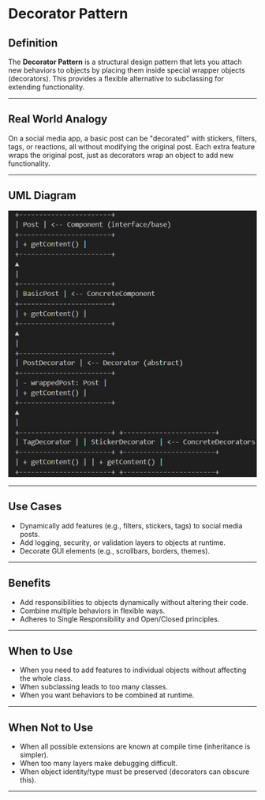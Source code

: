 # Decorator Pattern

## Definition

The **Decorator Pattern** is a structural design pattern that lets you attach new behaviors to objects by placing them inside special wrapper objects (decorators). This provides a flexible alternative to subclassing for extending functionality.

---

## Real World Analogy
 
On a social media app, a basic post can be "decorated" with stickers, filters, tags, or reactions, all without modifying the original post. Each extra feature wraps the original post, just as decorators wrap an object to add new functionality.

---

## UML Diagram

![Decorator](image.png)


---

## Use Cases

- Dynamically add features (e.g., filters, stickers, tags) to social media posts.
- Add logging, security, or validation layers to objects at runtime.
- Decorate GUI elements (e.g., scrollbars, borders, themes).

---

## Benefits

- Add responsibilities to objects dynamically without altering their code.
- Combine multiple behaviors in flexible ways.
- Adheres to Single Responsibility and Open/Closed principles.

---

## When to Use

- When you need to add features to individual objects without affecting the whole class.
- When subclassing leads to too many classes.
- When you want behaviors to be combined at runtime.

---

## When Not to Use

- When all possible extensions are known at compile time (inheritance is simpler).
- When too many layers make debugging difficult.
- When object identity/type must be preserved (decorators can obscure this).

---
